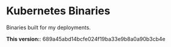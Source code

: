 Kubernetes Binaries
===================

Binaries built for my deployments.

**This version:**: 689a45abd14bcfe024f19ba33e9b8a0a90b3cb4e
